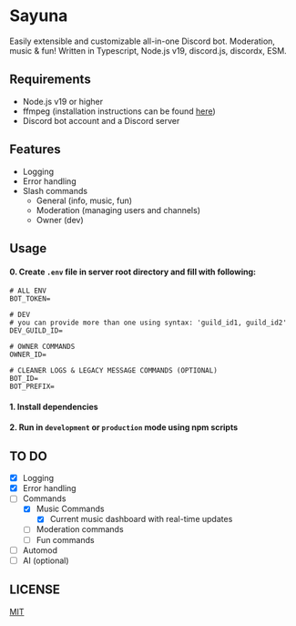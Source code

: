 # Sayuna

Easily extensible and customizable all-in-one Discord bot. Moderation, music & fun!
Written in Typescript, Node.js v19, discord.js, discordx, ESM.


## Requirements
- Node.js v19 or higher
- ffmpeg (installation instructions can be found [here](https://ffmpeg.org/download.html))
- Discord bot account and a Discord server

## Features
- Logging
- Error handling
- Slash commands
    - General (info, music, fun)
    - Moderation (managing users and channels)
    - Owner (dev)


## Usage
#### 0.  Create ``.env`` file in server root directory and fill with following:

```
# ALL ENV
BOT_TOKEN=

# DEV
# you can provide more than one using syntax: 'guild_id1, guild_id2'
DEV_GUILD_ID=

# OWNER COMMANDS
OWNER_ID=

# CLEANER LOGS & LEGACY MESSAGE COMMANDS (OPTIONAL)
BOT_ID=
BOT_PREFIX=
```

#### 1.  Install dependencies


#### 2.  Run in ``development`` or ``production`` mode using npm scripts


## TO DO
- [x] Logging
- [x] Error handling
- [ ] Commands
	- [x] Music Commands
        - [x] Current music dashboard with real-time updates
	- [ ] Moderation commands
	- [ ] Fun commands
- [ ] Automod
- [ ] AI (optional)

## LICENSE
[MIT](https://choosealicense.com/licenses/mit/)